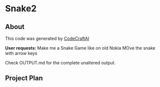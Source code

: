 # Snake2

## About
This code was generated by [CodeCraftAI](https://codecraft.name)

**User requests:**
Make me a Snake Game like on old Nokia
MOve the snake with arrow keys

Check OUTPUT.md for the complete unaltered output.

## Project Plan
```

```
